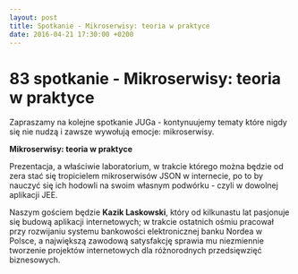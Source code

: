 ```yaml
---
layout: post
title: Spotkanie - Mikroserwisy: teoria w praktyce
date: 2016-04-21 17:30:00 +0200
---
```

# 83 spotkanie - Mikroserwisy: teoria w praktyce

<p>Zapraszamy na kolejne spotkanie JUGa - kontynuujemy tematy które nigdy się nie nudzą i zawsze wywołują emocje: mikroserwisy.</p> <p>


<b>Mikroserwisy: teoria w praktyce</b></p> <p>Prezentacja, a właściwie laboratorium, w trakcie którego można będzie od zera stać się tropicielem mikroserwisów JSON w internecie, po to by nauczyć się ich hodowli na swoim własnym podwórku - czyli w dowolnej aplikacji JEE.</p> <p>Naszym gościem będzie <b>Kazik Laskowski</b>, który od kilkunastu lat pasjonuje się budową aplikacji internetowych; w trakcie ostatnich ośmiu pracował przy rozwijaniu systemu bankowości elektronicznej banku Nordea w Polsce, a największą zawodową satysfakcję sprawia mu niezmiennie tworzenie projektów internetowych dla różnorodnych przedsięwzięć biznesowych.</p>

